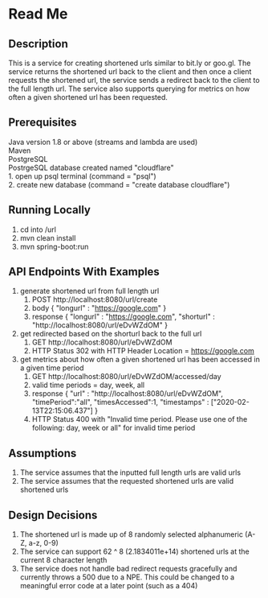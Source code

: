 # Read Me
## Description
This is a service for creating shortened urls similar to bit.ly or goo.gl. The service
returns the shortened url back to the client and then once a client requests the
shortened url, the service sends a redirect back to the client to the full length url.
The service also supports querying for metrics on how often a given shortened url
has been requested.

## Prerequisites
Java version 1.8 or above (streams and lambda are used)  
Maven  
PostgreSQL  
PostrgeSQL database created named "cloudflare"  
    1. open up psql terminal (command = "psql")  
    2. create new database (command = "create database cloudflare")  
    
## Running Locally  
1. cd into /url
2. mvn clean install  
3. mvn spring-boot:run 

## API Endpoints With Examples
1. generate shortened url from full length url
    1. POST http://localhost:8080/url/create
    2. body { "longurl" : "https://google.com" }
    3. response { "longurl" : "https://google.com", "shorturl" : "http://localhost:8080/url/eDvWZdOM" }
2. get redirected based on the shorturl back to the full url
    1. GET http://localhost:8080/url/eDvWZdOM
    2. HTTP Status 302 with HTTP Header Location = https://google.com
3. get metrics about how often a given shortened url has been accessed in a given time period
    1. GET http://localhost:8080/url/eDvWZdOM/accessed/day
    2. valid time periods = day, week, all
    3. response { "url" : "http://localhost:8080/url/eDvWZdOM", "timePeriod":"all", "timesAccessed":1, "timestamps" : ["2020-02-13T22:15:06.437"] }
    4. HTTP Status 400 with "Invalid time period.  Please use one of the following: day, week or all" for invalid time period

## Assumptions
1. The service assumes that the inputted full length urls are valid urls
2. The service assumes that the requested shortened urls are valid shortened urls

## Design Decisions
1. The shortened url is made up of 8 randomly selected alphanumeric (A-Z, a-z, 0-9)
2. The service can support 62 ^ 8 (2.1834011e+14) shortened urls at the current 8 character length
3. The service does not handle bad redirect requests gracefully and currently throws a 500 due to a NPE. This could be changed to a meaningful error code at a later point (such as a 404)
